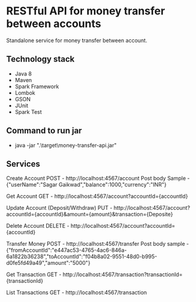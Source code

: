 # RESTful API for money transfer between accounts
Standalone service for money transfer between account.

## Technology stack
- Java 8
- Maven
- Spark Framework
- Lombok
- GSON
- JUnit
- Spark Test

## Command to run jar
- java -jar ".\target\money-transfer-api.jar"

## Services
Create Account                                                                                                                            POST - http://localhost:4567/account                                                                                                      Post body Sample - {"userName":"Sagar Gaikwad","balance":1000,"currency":"INR"}

Get Account
GET - http://localhost:4567/account?accountId={accountId}

Update Account (Deposit/Withdraw)
PUT - http://localhost:4567/account?accountId={accountId}&amount={amount}&transaction={Deposite}

Delete Account
DELETE - http://localhost:4567/account?accountId={accountId}

Transfer Money
POST - http://localhost:4567/transfer
Post body sample - {"fromAccountId":"e447ac53-4765-4ac6-846a-6a1822b36238","toAccountId":"f04b8a02-9551-48d0-b995-d0fe5fd49a49","amount":"5000"}

Get Transaction
GET - http://localhost:4567/transaction?transactionId={transactionId}

List Transactions
GET - http://localhost:4567/transaction



